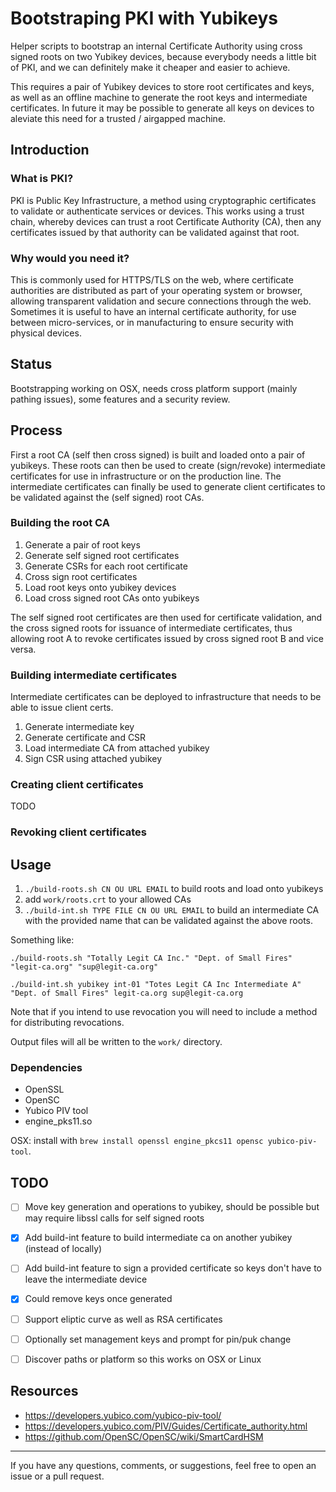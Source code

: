 # Bootstraping PKI with Yubikeys

Helper scripts to bootstrap an internal Certificate Authority using cross signed roots on two Yubikey devices, because everybody needs a little bit of PKI, and we can definitely make it cheaper and easier to achieve.

This requires a pair of Yubikey devices to store root certificates and keys, as well as an offline machine to generate the root keys and intermediate certificates. In future it may be possible to generate all keys on devices to aleviate this need for a trusted / airgapped machine.

## Introduction

### What is PKI?
PKI is Public Key Infrastructure, a method using cryptographic certificates to validate or authenticate services or devices. 
This works using a trust chain, whereby devices can trust a root Certificate Authority (CA), then any certificates issued by that authority can be validated against that root.

### Why would you need it?
This is commonly used for HTTPS/TLS on the web, where certificate authorities are distributed as part of your operating system or browser, allowing transparent validation and secure connections through the web.
Sometimes it is useful to have an internal certificate authority, for use between micro-services, or in manufacturing to ensure security with physical devices.


## Status
Bootstrapping working on OSX, needs cross platform support (mainly pathing issues), some features and a security review.


## Process
First a root CA (self then cross signed) is built and loaded onto a pair of yubikeys. 
These roots can then be used to create (sign/revoke) intermediate certificates for use in infrastructure or on the production line. 
The intermediate certificates can finally be used to generate client certificates to be validated against the (self signed) root CAs.

### Building the root CA

1. Generate a pair of root keys
2. Generate self signed root certificates
3. Generate CSRs for each root certificate
4. Cross sign root certificates
5. Load root keys onto yubikey devices
5. Load cross signed root CAs onto yubikeys

The self signed root certificates are then used for certificate validation, and the cross signed roots for  issuance of intermediate certificates, thus allowing root A to revoke certificates issued by cross signed root B and vice versa.

### Building intermediate certificates

Intermediate certificates can be deployed to infrastructure that needs to be able to issue client certs.

1. Generate intermediate key
2. Generate certificate and CSR
3. Load intermediate CA from attached yubikey
4. Sign CSR using attached yubikey

### Creating client certificates

TODO

### Revoking client certificates


## Usage

1. `./build-roots.sh CN OU URL EMAIL` to build roots and load onto yubikeys
2. add `work/roots.crt` to your allowed CAs
3. `./build-int.sh TYPE FILE CN OU URL EMAIL` to build an intermediate CA with the provided name that can be validated against the above roots.

Something like:
```
./build-roots.sh "Totally Legit CA Inc." "Dept. of Small Fires" "legit-ca.org" "sup@legit-ca.org"

./build-int.sh yubikey int-01 "Totes Legit CA Inc Intermediate A" "Dept. of Small Fires" legit-ca.org sup@legit-ca.org
```

Note that if you intend to use revocation you will need to include a method for distributing revocations.

Output files will all be written to the `work/` directory.

### Dependencies

- OpenSSL
- OpenSC
- Yubico PIV tool
- engine_pks11.so

OSX: install with `brew install openssl engine_pkcs11 opensc yubico-piv-tool`.


## TODO

- [ ] Move key generation and operations to yubikey, should be possible but may require libssl calls for self signed roots
- [x] Add build-int feature to build intermediate ca on another yubikey (instead of locally)
- [ ] Add build-int feature to sign a provided certificate so keys don't have to leave the intermediate device
- [x] Could remove keys once generated
- [ ] Support eliptic curve as well as RSA certificates
- [ ] Optionally set management keys and prompt for pin/puk change
- [ ] Discover paths or platform so this works on OSX or Linux


## Resources

- https://developers.yubico.com/yubico-piv-tool/
- https://developers.yubico.com/PIV/Guides/Certificate_authority.html
- https://github.com/OpenSC/OpenSC/wiki/SmartCardHSM

------

If you have any questions, comments, or suggestions, feel free to open an issue or a pull request.


